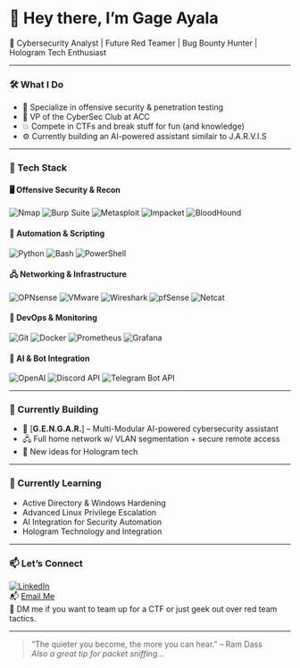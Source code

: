 # 👋 Hey there, I’m Gage Ayala

🎯 Cybersecurity Analyst | Future Red Teamer | Bug Bounty Hunter | Hologram Tech Enthusiast

---

### 🛠️ What I Do
- 🔐 Specialize in offensive security & penetration testing
- 🧠 VP of the CyberSec Club at ACC
- 💥 Compete in CTFs and break stuff for fun (and knowledge)
- ⚙️ Currently building an AI-powered assistant similair to J.A.R.V.I.S

---

### 🧰 Tech Stack

#### 🖥️ Offensive Security & Recon
![Nmap](https://img.shields.io/badge/Nmap-218bff?style=for-the-badge&logo=nmap&logoColor=white)
![Burp Suite](https://img.shields.io/badge/Burp_Suite-ff6600?style=for-the-badge&logo=burpsuite&logoColor=white)
![Metasploit](https://img.shields.io/badge/Metasploit-ff4757?style=for-the-badge)
![Impacket](https://img.shields.io/badge/Impacket-3776AB?style=for-the-badge)
![BloodHound](https://img.shields.io/badge/BloodHound-5A5A5A?style=for-the-badge)

#### 🧠 Automation & Scripting
![Python](https://img.shields.io/badge/Python-3776AB?style=for-the-badge&logo=python&logoColor=white)
![Bash](https://img.shields.io/badge/Bash-4EAA25?style=for-the-badge&logo=gnu-bash&logoColor=white)
![PowerShell](https://img.shields.io/badge/PowerShell-5391FE?style=for-the-badge&logo=powershell&logoColor=white)

#### 🖧 Networking & Infrastructure
![OPNsense](https://img.shields.io/badge/OPNsense-EF820D?style=for-the-badge)
![VMware](https://img.shields.io/badge/VMware-607078?style=for-the-badge&logo=vmware&logoColor=white)
![Wireshark](https://img.shields.io/badge/Wireshark-1679A7?style=for-the-badge&logo=wireshark&logoColor=white)
![pfSense](https://img.shields.io/badge/pfSense-003087?style=for-the-badge)
![Netcat](https://img.shields.io/badge/Netcat-000000?style=for-the-badge)

#### 🔧 DevOps & Monitoring
![Git](https://img.shields.io/badge/Git-F05032?style=for-the-badge&logo=git&logoColor=white)
![Docker](https://img.shields.io/badge/Docker-2496ED?style=for-the-badge&logo=docker&logoColor=white)
![Prometheus](https://img.shields.io/badge/Prometheus-E6522C?style=for-the-badge&logo=prometheus&logoColor=white)
![Grafana](https://img.shields.io/badge/Grafana-F46800?style=for-the-badge&logo=grafana&logoColor=white)

#### 🤖 AI & Bot Integration
![OpenAI](https://img.shields.io/badge/OpenAI-412991?style=for-the-badge&logo=openai&logoColor=white)
![Discord API](https://img.shields.io/badge/Discord-5865F2?style=for-the-badge&logo=discord&logoColor=white)
![Telegram Bot API](https://img.shields.io/badge/Telegram-26A5E4?style=for-the-badge&logo=telegram&logoColor=white)

---

### 🧪 Currently Building
- 🧠 [**G.E.N.G.A.R.**] – Multi-Modular AI-powered cybersecurity assistant
- 🖧 Full home network w/ VLAN segmentation + secure remote access
- 📡 New ideas for Hologram tech

---

### 🌱 Currently Learning
- Active Directory & Windows Hardening
- Advanced Linux Privilege Escalation
- AI Integration for Security Automation
- Hologram Technology and Integration

---

### 📫 Let’s Connect
[![LinkedIn](https://img.shields.io/badge/LinkedIn-GageAyala-blue?style=flat-square&logo=linkedin)](https://www.linkedin.com/in/gage-ayala-0207b42ab/)  
📬 [Email Me](mailto:Gageatx95@gmail.com)  
💬 DM me if you want to team up for a CTF or just geek out over red team tactics.

---

> “The quieter you become, the more you can hear.” – Ram Dass  
> _Also a great tip for packet sniffing..._

